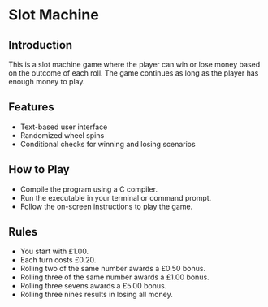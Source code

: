 # Slot Machine

## Introduction
This is a slot machine game where the player can win or lose money based on the outcome of each roll. 
The game continues as long as the player has enough money to play.

## Features
- Text-based user interface
- Randomized wheel spins
- Conditional checks for winning and losing scenarios

## How to Play
- Compile the program using a C compiler.
- Run the executable in your terminal or command prompt.
- Follow the on-screen instructions to play the game.

## Rules
- You start with £1.00.
- Each turn costs £0.20.
- Rolling two of the same number awards a £0.50 bonus.
- Rolling three of the same number awards a £1.00 bonus.
- Rolling three sevens awards a £5.00 bonus.
- Rolling three nines results in losing all money.
